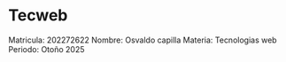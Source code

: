 # Tecweb
Matricula: 202272622
Nombre: Osvaldo capilla 
Materia: Tecnologias web 
Periodo: Otoño 2025
